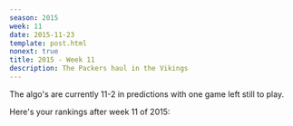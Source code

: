 ```yaml
---
season: 2015
week: 11
date: 2015-11-23
template: post.html
nonext: true
title: 2015 - Week 11
description: The Packers haul in the Vikings
---
```


The algo's are currently 11-2 in predictions with one
game left still to play.

Here's your rankings after week 11 of 2015:

